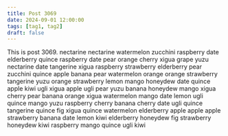 ```yaml
---
title: Post 3069
date: 2024-09-01 12:00:00
tags: [tag1, tag2]
draft: false
---
```

This is post 3069.
nectarine
nectarine
watermelon
zucchini
raspberry
date
elderberry
quince
raspberry
date
pear
orange
cherry
xigua
grape
yuzu
nectarine
date
tangerine
xigua
raspberry
strawberry
elderberry
pear
zucchini
quince
apple
banana
pear
watermelon
orange
orange
strawberry
tangerine
yuzu
orange
strawberry
lemon
mango
honeydew
date
quince
apple
kiwi
ugli
xigua
apple
ugli
pear
yuzu
banana
honeydew
mango
xigua
cherry
pear
banana
orange
xigua
watermelon
mango
date
lemon
ugli
quince
mango
yuzu
raspberry
cherry
banana
cherry
date
ugli
quince
tangerine
quince
fig
xigua
quince
watermelon
elderberry
apple
apple
apple
strawberry
banana
date
lemon
kiwi
elderberry
honeydew
fig
strawberry
honeydew
kiwi
raspberry
mango
quince
ugli
kiwi
